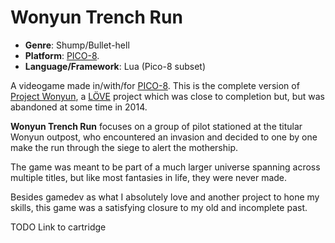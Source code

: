 # Wonyun Trench Run

* **Genre**: Shump/Bullet-hell
* **Platform**: [PICO-8](tiromoritz.github.io/pico-8-shooter/).
* **Language/Framework**: Lua (Pico-8 subset)

A videogame made in/with/for [PICO-8](tiromoritz.github.io/pico-8-shooter/). This is the complete version of [Project Wonyun](https://github.com/JunoNgx/Project-Wonyun), a [LÖVE](https://love2d.org/) project which was close to completion but, but was abandoned at some time in 2014.

**Wonyun Trench Run** focuses on a group of pilot stationed at the titular Wonyun outpost, who encountered an invasion and decided to one by one make the run through the siege to alert the mothership.

The game was meant to be part of a much larger universe spanning across multiple titles, but like most fantasies in life, they were never made.

Besides gamedev as what I absolutely love and another project to hone my skills, this game was a satisfying closure to my old and incomplete past.

TODO Link to cartridge